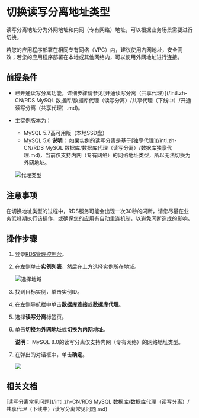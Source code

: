 # 切换读写分离地址类型

读写分离地址分为外网地址和内网（专有网络）地址，可以根据业务场景需要进行切换。

若您的应用程序部署在相同专有网络（VPC）内，建议使用内网地址，安全高效；若您的应用程序部署在本地或其他网络内，可以使用外网地址进行连接。

## 前提条件

-   已开通读写分离功能，详细步骤请参见[开通读写分离（共享代理）](/intl.zh-CN/RDS MySQL 数据库/数据库代理（读写分离）/共享代理（下线中）/开通读写分离（共享代理）.md)。
-   主实例版本为：

    -   MySQL 5.7高可用版（本地SSD盘）
    -   MySQL 5.6
    **说明：** 如果实例的读写分离是基于[独享代理](/intl.zh-CN/RDS MySQL 数据库/数据库代理（读写分离）/数据库独享代理.md)，当前仅支持内网（专有网络）的网络地址类型，所以无法切换为外网地址。

    ![代理类型](https://static-aliyun-doc.oss-cn-hangzhou.aliyuncs.com/assets/img/zh-CN/1913729951/p85823.png)


## 注意事项

在切换地址类型的过程中，RDS服务可能会出现一次30秒的闪断，请您尽量在业务低峰期执行该操作，或确保您的应用有自动重连机制，以避免闪断造成的影响。

## 操作步骤

1.  登录[RDS管理控制台](https://rdsnew.console.aliyun.com)。
2.  在左侧单击**实例列表**，然后在上方选择实例所在地域。

    ![选择地域](https://static-aliyun-doc.oss-cn-hangzhou.aliyuncs.com/assets/img/zh-CN/3074469951/p36543.png)

3.  找到目标实例，单击实例ID。
4.  在左侧导航栏中单击**数据库连接**或**数据库代理**。
5.  选择**读写分离**标签页。
6.  单击**切换为外网地址**或**切换为内网地址**。

    **说明：** MySQL 8.0的读写分离仅支持内网（专有网络）的网络地址类型。

7.  在弹出的对话框中，单击**确定**。

    ![](https://static-aliyun-doc.oss-cn-hangzhou.aliyuncs.com/assets/img/zh-CN/1913729951/p34518.png)


## 相关文档

[读写分离常见问题](/intl.zh-CN/RDS MySQL 数据库/数据库代理（读写分离）/共享代理（下线中）/读写分离常见问题.md)

